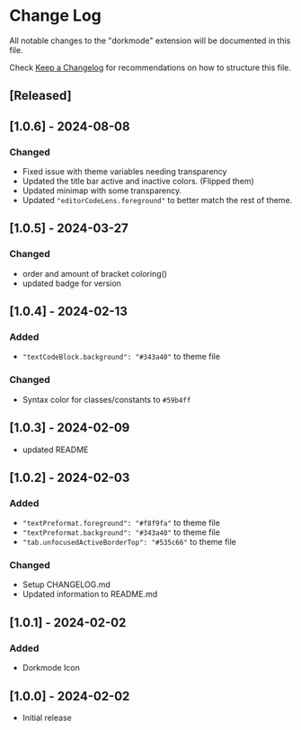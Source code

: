 # Change Log

All notable changes to the "dorkmode" extension will be documented in this file.

Check [Keep a Changelog](http://keepachangelog.com/) for recommendations on how to structure this file.

## [Released]

## [1.0.6] - 2024-08-08

### Changed

- Fixed issue with theme variables needing transparency
- Updated the title bar active and inactive colors. (Flipped them)
- Updated minimap with some transparency.
- Updated `"editorCodeLens.foreground"` to better match the rest of theme.

## [1.0.5] - 2024-03-27

### Changed

- order and amount of bracket coloring()
- updated badge for version

## [1.0.4] - 2024-02-13

### Added

- `"textCodeBlock.background": "#343a40"` to theme file

### Changed

- Syntax color for classes/constants to `#59b4ff`

## [1.0.3] - 2024-02-09

- updated README

## [1.0.2] - 2024-02-03

### Added

- `"textPreformat.foreground": "#f8f9fa"` to theme file
- `"textPreformat.background": "#343a40"` to theme file
- `"tab.unfocusedActiveBorderTop": "#535c66"` to theme file

### Changed

- Setup CHANGELOG.md
- Updated information to README.md

## [1.0.1] - 2024-02-02

### Added

- Dorkmode Icon

## [1.0.0] - 2024-02-02

- Initial release
